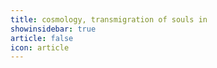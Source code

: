 ```yaml
---
title: cosmology, transmigration of souls in 
showinsidebar: true 
article: false 
icon: article 
---
```

